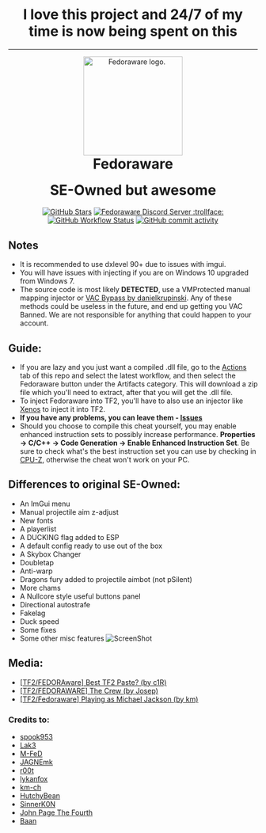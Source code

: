 <h1 align="center">I love this project and 24/7 of my time is now being spent on this</h1>

<hr/>

<p align="center" style="margin-bottom: 0px !important;">
  <img width="200" src="https://raw.githubusercontent.com/M-FeD/Fedoraware/main/.github/assets/fedoraware.png" alt="Fedoraware logo." align="center">
</p>
<h1 align="center" style="margin-top: 0px;">Fedoraware</h1>  
<h1 align="center" style="margin-top: 0px;">SE-Owned but awesome</h1>
<p align="center">
<a href="https://github.com/M-FeD/Fedoraware/stargazers"><img alt="GitHub Stars" src="https://img.shields.io/github/stars/M-FeD/Fedoraware"></a>  
<a href="https://discord.gg/NGhFSWdHxK"><img alt="Fedoraware Discord Server :trollface:" src="https://img.shields.io/discord/937420218672771112?label=Discord&logo=Discord"></a>  
<a href="https://github.com/M-FeD/Fedoraware/actions"><img alt="GitHub Workflow Status" src="https://img.shields.io/github/workflow/status/M-FeD/Fedoraware/MSBuild"></a>
<a href="https://github.com/M-FeD/Fedoraware/commits/main"><img alt="GitHub commit activity" src="https://img.shields.io/github/commit-activity/w/M-FeD/Fedoraware"></a>
</p>  



## Notes
- It is recommended to use dxlevel 90+ due to issues with imgui.
- You will have issues with injecting if you are on Windows 10 upgraded from Windows 7.
- The source code is most likely __DETECTED__, use a VMProtected manual mapping injector or [VAC Bypass by danielkrupinski](https://github.com/danielkrupinski/VAC-Bypass). Any of these methods could be useless in the future, and end up getting you VAC Banned. We are not responsible for anything that could happen to your account.

## Guide:
- If you are lazy and you just want a compiled .dll file, go to the [Actions](https://github.com/M-FeD/Fedoraware/actions) tab of this repo and select the latest workflow, and then select the Fedoraware button under the Artifacts category. This will download a zip file which you'll need to extract, after that you will get the .dll file.
- To inject Fedoraware into TF2, you'll have to also use an injector like [Xenos](https://github.com/relaxtakenotes/xenos) to inject it into TF2.
- __If you have any problems, you can leave them - [Issues](https://github.com/M-FeD/Fedoraware/issues)__
- Should you choose to compile this cheat yourself, you may enable enhanced instruction sets to possibly increase performance. __Properties -> C/C++ -> Code Generation -> Enable Enhanced Instruction Set__. Be sure to check what's the best instruction set you can use by checking in [CPU-Z](https://www.cpuid.com/softwares/cpu-z.html), otherwise the cheat won't work on your PC. 

## Differences to original SE-Owned:
- An ImGui menu
- Manual projectile aim z-adjust
- New fonts
- A playerlist
- A DUCKING flag added to ESP
- A default config ready to use out of the box
- A Skybox Changer
- Doubletap
- Anti-warp
- Dragons fury added to projectile aimbot (not pSilent)
- More chams
- A Nullcore style useful buttons panel
- Directional autostrafe
- Fakelag
- Duck speed
- Some fixes
- Some other misc features
![ScreenShot](https://i.imgur.com/Bhmsdqt.jpg)

## Media:  
- [[TF2/FEDORAware] Best TF2 Paste? (by c1R)](https://www.youtube.com/watch?v=7gDLPRXtdw8)
- [[TF2/FEDORAWARE] The Crew (by Josep)](https://www.youtube.com/watch?v=7I44S9sSOcc)
- [[TF2/Fedoraware] Playing as Michael Jackson (by km)](https://www.youtube.com/watch?v=cVD3BBEMNPo)

### Credits to:
  - [spook953](https://github.com/spook953)
  - [Lak3](https://github.com/Lak3)
  - [M-FeD](https://github.com/M-FeD)
  - [JAGNEmk](https://github.com/JAGNEmk)
  - [r00t](https://github.com/l-r00t-l)
  - [lykanfox](https://github.com/lykanfox)
  - [km-ch](https://github.com/km-ch)
  - [HutchyBean](https://github.com/HutchyBean)
  - [SinnerK0N](https://github.com/SinnerK0N)
  - [John Page The Fourth](https://github.com/relaxtakenotes)
  - [Baan](https://github.com/tf2cheater2013)

